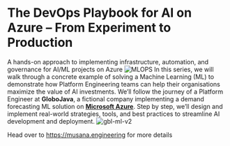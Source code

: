 # The DevOps Playbook for AI on Azure – From Experiment to Production
A hands-on approach to implementing infrastructure, automation, and governance for AI/ML projects on Azure
![MLOPS](https://github.com/user-attachments/assets/6183e4a5-211b-4b08-9dec-725d9e782f4a)
In this series, we will walk through a concrete example of solving a Machine Learning (ML) to demonstrate how Platform Engineering teams can help their organisations maximize the value of AI investments. We’ll follow the journey of a Platform Engineer at **GloboJava**, a fictional company implementing a demand forecasting ML solution on **[Microsoft Azure](https://azure.microsoft.com/)**. Step by step, we’ll design and implement real-world strategies, tools, and best practices to streamline AI development and deployment.
![gbl-ml-v2](https://github.com/user-attachments/assets/0cd828ed-7288-48a8-b2ca-e43717d10eaa)

Head over to https://musana.engineering for more details
